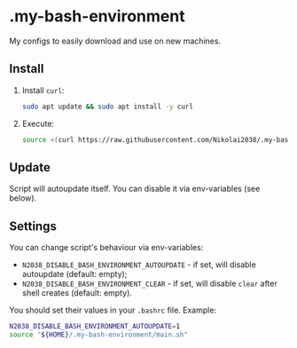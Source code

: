 # .my-bash-environment

My configs to easily download and use on new machines.

## Install

1. Install `curl`:

   ```bash
   sudo apt update && sudo apt install -y curl
   ```

2. Execute:

    ```bash
    source <(curl https://raw.githubusercontent.com/Nikolai2038/.my-bash-environment/main/main.sh)
    ```

## Update

Script will autoupdate itself. You can disable it via env-variables (see below).

## Settings

You can change script's behaviour via env-variables:

- `N2038_DISABLE_BASH_ENVIRONMENT_AUTOUPDATE` - if set, will disable autoupdate (default: empty);
- `N2038_DISABLE_BASH_ENVIRONMENT_CLEAR` - if set, will disable `clear` after shell creates (default: empty).

You should set their values in your `.bashrc` file. Example:

```bash
N2038_DISABLE_BASH_ENVIRONMENT_AUTOUPDATE=1
source "${HOME}/.my-bash-environment/main.sh"
```
